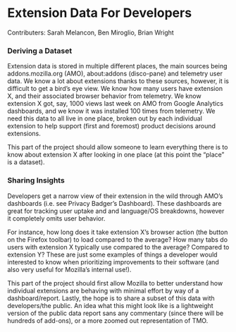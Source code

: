 # Extension Data For Developers
Contributers: Sarah Melancon, Ben Miroglio, Brian Wright

### Deriving a Dataset
Extension data is stored in multiple different places, the main sources being addons.mozilla.org (AMO), about:addons (disco-pane) and telemetry user data. We know a lot about extensions thanks to these sources, however, it is difficult to get a bird’s eye view. We know how many users have extension X, and their associated browser behavior from telemetry. We know extension X got, say, 1000 views last week on AMO from Google Analytics dashboards, and we know it was installed 100 times from telemetry. We need this data to all live in one place, broken out by each individual extension to help support (first and foremost) product decisions around extensions. 

This part of the project should allow someone to learn everything there is to know about extension X after looking in one place (at this point the “place” is a dataset).

### Sharing Insights 
Developers get a narrow view of their extension in the wild through AMO’s dashboards (i.e. see Privacy Badger’s Dashboard). These dashboards are great for tracking user uptake and and language/OS breakdowns, however it completely omits user behavior. 

For instance, how long does it take extension X’s browser action (the button on the Firefox toolbar) to load compared to the average? How many tabs do users with extension X typically use compared to the average? Compared to extension Y? These are just some examples of things a developer would interested to know when prioritizing improvements to their software (and also very useful for Mozilla’s internal use!).

This part of the project should first allow Mozilla to better understand how individual extensions are behaving with minimal effort by way of a dashboard/report. Lastly, the hope is to share a subset of this data with developers/the public. An idea what this might look like is a lightweight version of the public data report sans any commentary (since there will be hundreds of add-ons), or a more zoomed out representation of TMO.

